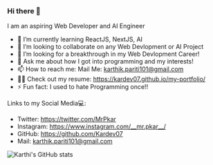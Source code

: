 ### Hi there 👋


I am an aspiring Web Developer and AI Engineer

- 🌱 I’m currently learning ReactJS, NextJS, AI
- 👯 I’m looking to collaborate on any Web Devlopment or AI Project
- 🤔 I’m looking for a breakthrough in my Web Devlopment Career!
- 💬 Ask me about how I got into programming and my interests!
- 📫 How to reach me: Mail Me: karthik.pariti101@gmail.com
- 🙆‍♂️ Check out my resume: https://kardev07.github.io/my-portfolio/
- ⚡ Fun fact: I used to hate Programming once!!

Links to my Social Media💻:
- Twitter: https://twitter.com/MrPkar
- Instagram: https://www.instagram.com/__mr.pkar__/
- GitHub: https://github.com/Kardev07
- Mail: karthik.pariti101@gmail.com


![Karthi's GitHub stats](https://github-readme-stats.vercel.app/api?username=Kardev07&show_icons=true&theme=radical)


